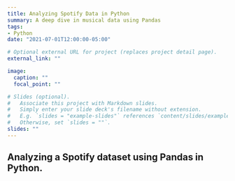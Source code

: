 ```yaml
---
title: Analyzing Spotify Data in Python
summary: A deep dive in musical data using Pandas
tags:
- Python
date: "2021-07-01T12:00:00-05:00"

# Optional external URL for project (replaces project detail page).
external_link: ""

image:
  caption: ""
  focal_point: ""

# Slides (optional).
#   Associate this project with Markdown slides.
#   Simply enter your slide deck's filename without extension.
#   E.g. `slides = "example-slides"` references `content/slides/example-slides.md`.
#   Otherwise, set `slides = ""`.
slides: ""
---
```


## Analyzing a Spotify dataset using Pandas in Python.

